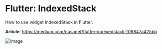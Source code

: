 # Flutter: IndexedStack
How to use widget IndexedStack in Flutter.

**Article**: https://medium.com/nusanet/flutter-indexedstack-f09847a425bb

![image](https://miro.medium.com/max/1400/1*cyq0ImHDRvWu-fdwZ40rFw.png)
